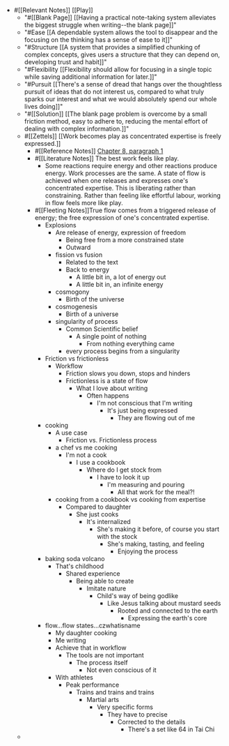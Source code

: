 - #[[Relevant Notes]] [[Play]]
    - "#[[Blank Page]] [[Having a practical note-taking system alleviates the biggest struggle when writing--the blank page]]"
    - "#Ease [[A dependable system allows the tool to disappear and the focusing on the thinking has a sense of ease to it]]"
    - "#Structure [[A system that provides a simplified chunking of complex concepts, gives users a structure that they can depend on, developing trust and habit]]"
    - "#Flexibility [[Flexibility should allow for focusing in a single topic while saving additional information for later.]]"
    - "#Pursuit [[There's a sense of dread that hangs over the thoughtless pursuit of ideas that do not interest us, compared to what truly sparks our interest and what we would absolutely spend our whole lives doing]]"
    - "#[[Solution]] [[The blank page problem is overcome by a small friction method, easy to adhere to, reducing the mental effort of dealing with complex information.]]"
    - #[[Zettels]] [[Work becomes play as concentrated expertise is freely expressed.]]
        - #[[Reference Notes]] [Chapter 8, paragraph 1](((RK0T2uHBh)))
        - #[[Literature Notes]] The best work feels like play.
            - Some reactions require energy and other reactions produce energy. Work processes are the same. A state of flow is achieved when one releases and expresses one's concentrated expertise. This is liberating rather than constraining. Rather than feeling like effortful labour, working in flow feels more like play.
        - #[[Fleeting Notes]]True flow comes from a triggered release of energy; the free expression of one's concentrated expertise.
            - Explosions
                - Are release of energy, expression of freedom
                    - Being free from a more constrained state
                    - Outward
                - fission vs fusion
                    - Related to the text
                    - Back to energy
                        - A little bit in, a lot of energy out
                        - A little bit in, an infinite energy
                - cosmogony
                    - Birth of the universe
                - cosmogenesis
                    - Birth of a universe
                - singularity of process
                    - Common Scientific belief
                        - A single point of nothing
                            - From nothing everything came
                    - every process begins from a singularity
            - Friction vs frictionless
                - Workflow
                    - Friction slows you down, stops and hinders
                    - Frictionless is a state of flow
                        - What I love about writing
                            - Often happens
                                - I'm not conscious that I'm writing
                                    - It's just being expressed
                                        - They are flowing out of me
            - cooking
                - A use case
                    - Friction vs. Frictionless process
                - a chef vs me cooking
                    - I'm not a cook
                        - I use a cookbook
                            - Where do I get stock from
                                - I have to look it up
                                    - I'm measuring and pouring
                                        - All that work for the meal?!
                - cooking from a cookbook vs cooking from expertise
                    - Compared to daughter
                        - She just cooks
                            - It's internalized
                                - She's making it before, of course you start with the stock
                                    - She's making, tasting, and feeling
                                        - Enjoying the process
            - baking soda volcano
                - That's childhood
                    - Shared experience
                        - Being able to create
                            - Imitate nature
                                - Child's way of being godlike
                                    - Like Jesus talking about mustard seeds
                                        - Rooted and connected to the earth
                                            - Expressing the earth's core
            - flow...flow states...czwhatisname
                - My daughter cooking
                - Me writing
                - Achieve that in workflow
                    - The tools are not important
                        - The process itself
                            - Not even conscious of it
                - With athletes
                    - Peak performance
                        - Trains and trains and trains
                            - Martial arts
                                - Very specific forms
                                    - They have to precise
                                        - Corrected to the details
                                            - There's a set like 64 in Tai Chi
    - 
